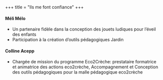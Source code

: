 +++
title = "Ils me font confiance"
+++

#### Méli Mélo

* Un partenaire fidèle dans la conception des jouets ludiques pour l’éveil des enfants
* Participation à la création d’outils pédagogiques Jardin

#### Colline Acepp 

* Chargée de mission du programme Eco2Crèche: prestataire formatrice et animatrice des actions eco2crèche, Accompagnement et Conception des outils pédagogiques pour la malle pédagogique eco2crèche